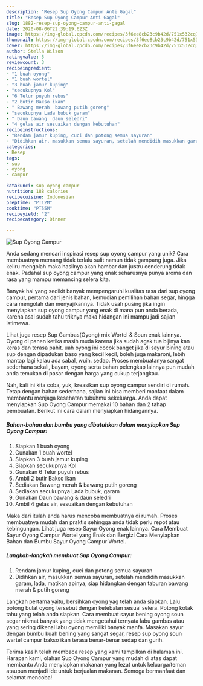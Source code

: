 ```yaml
---
description: "Resep Sup Oyong Campur Anti Gagal"
title: "Resep Sup Oyong Campur Anti Gagal"
slug: 1882-resep-sup-oyong-campur-anti-gagal
date: 2020-08-06T22:39:19.623Z
image: https://img-global.cpcdn.com/recipes/3f6ee8cb23c9b42d/751x532cq70/sup-oyong-campur-foto-resep-utama.jpg
thumbnail: https://img-global.cpcdn.com/recipes/3f6ee8cb23c9b42d/751x532cq70/sup-oyong-campur-foto-resep-utama.jpg
cover: https://img-global.cpcdn.com/recipes/3f6ee8cb23c9b42d/751x532cq70/sup-oyong-campur-foto-resep-utama.jpg
author: Stella Wilson
ratingvalue: 5
reviewcount: 3
recipeingredient:
- "1 buah oyong"
- "1 buah wortel"
- "3 buah jamur kuping"
- "secukupnya Kol"
- "6 Telur puyuh rebus"
- "2 butir Bakso ikan"
- " Bawang merah  bawang putih goreng"
- "secukupnya Lada bubuk garam"
- " Daun bawang  daun seledri"
- "4 gelas air sesuaikan dengan kebutuhan"
recipeinstructions:
- "Rendam jamur kuping, cuci dan potong semua sayuran"
- "Didihkan air, masukkan semua sayuran, setelah mendidih masukkan garam, lada, matikan apinya, siap hidangkan dengan taburan bawang merah &amp; putih goreng"
categories:
- Resep
tags:
- sup
- oyong
- campur

katakunci: sup oyong campur 
nutrition: 188 calories
recipecuisine: Indonesian
preptime: "PT12M"
cooktime: "PT55M"
recipeyield: "2"
recipecategory: Dinner

---
```



![Sup Oyong Campur](https://img-global.cpcdn.com/recipes/3f6ee8cb23c9b42d/751x532cq70/sup-oyong-campur-foto-resep-utama.jpg)

Anda sedang mencari inspirasi resep sup oyong campur yang unik? Cara membuatnya memang tidak terlalu sulit namun tidak gampang juga. Jika keliru mengolah maka hasilnya akan hambar dan justru cenderung tidak enak. Padahal sup oyong campur yang enak seharusnya punya aroma dan rasa yang mampu memancing selera kita.

Banyak hal yang sedikit banyak mempengaruhi kualitas rasa dari sup oyong campur, pertama dari jenis bahan, kemudian pemilihan bahan segar, hingga cara mengolah dan menyajikannya. Tidak usah pusing jika ingin menyiapkan sup oyong campur yang enak di mana pun anda berada, karena asal sudah tahu triknya maka hidangan ini mampu jadi sajian istimewa.

Lihat juga resep Sup Gambas(Oyong) mix Wortel &amp; Soun enak lainnya. Oyong di panen ketika masih muda karena jika sudah agak tua bijinya kan keras dan terasa pahit. uah oyong ini cocok banget jika di sayur bining atau sup dengan dipadukan baso yang kecil kecil, boleh juga makaroni, lebih mantap lagi kalau ada sabal, wuih. sedap. Proses membuatanya sangat sederhana sekali, bayam, oyong serta bahan pelengkap lainnya pun mudah anda temukan di pasar dengan harga yang cukup terjangkau.


Nah, kali ini kita coba, yuk, kreasikan sup oyong campur sendiri di rumah. Tetap dengan bahan sederhana, sajian ini bisa memberi manfaat dalam membantu menjaga kesehatan tubuhmu sekeluarga. Anda dapat menyiapkan Sup Oyong Campur memakai 10 bahan dan 2 tahap pembuatan. Berikut ini cara dalam menyiapkan hidangannya.

<!--inarticleads1-->

##### Bahan-bahan dan bumbu yang dibutuhkan dalam menyiapkan Sup Oyong Campur:

1. Siapkan 1 buah oyong
1. Gunakan 1 buah wortel
1. Siapkan 3 buah jamur kuping
1. Siapkan secukupnya Kol
1. Gunakan 6 Telur puyuh rebus
1. Ambil 2 butir Bakso ikan
1. Sediakan  Bawang merah &amp; bawang putih goreng
1. Sediakan secukupnya Lada bubuk, garam
1. Gunakan  Daun bawang &amp; daun seledri
1. Ambil 4 gelas air, sesuaikan dengan kebutuhan


Maka dari itulah anda harus mencoba membuatnya di rumah. Proses membuatnya mudah dan praktis sehingga anda tidak perlu repot atau kebingungan. Lihat juga resep Sayur Oyong enak lainnya. Cara Membuat Sayur Oyong Campur Wortel yang Enak dan Bergizi Cara Menyiapkan Bahan dan Bumbu Sayur Oyong Campur Wortel. 

<!--inarticleads2-->

##### Langkah-langkah membuat Sup Oyong Campur:

1. Rendam jamur kuping, cuci dan potong semua sayuran
1. Didihkan air, masukkan semua sayuran, setelah mendidih masukkan garam, lada, matikan apinya, siap hidangkan dengan taburan bawang merah &amp; putih goreng


Langkah pertama yaitu, bersihkan oyong yag telah anda siapkan. Lalu potong bulat oyong tersebut dengan ketebalan sesuai selera. Potong kotak tahu yang telah anda siapkan. Cara membuat sayur bening oyong soun segar nikmat banyak yang tidak mengetahui ternyata labu gambas atau yang sering dikenal labu oyong memiliki banyak manfa. Masakan sayur dengan bumbu kuah bening yang sangat segar, resep sup oyong soun wartel campur bakso ikan terasa benar-benar sedap dan gurih. 

Terima kasih telah membaca resep yang kami tampilkan di halaman ini. Harapan kami, olahan Sup Oyong Campur yang mudah di atas dapat membantu Anda menyiapkan makanan yang lezat untuk keluarga/teman ataupun menjadi ide untuk berjualan makanan. Semoga bermanfaat dan selamat mencoba!
